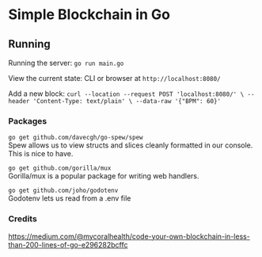 # Simple Blockchain in Go

## Running
Running the server:
`go run main.go`

View the current state:
CLI or browser at `http://localhost:8080/`

Add a new block:
`
curl --location --request POST 'localhost:8080/' \
--header 'Content-Type: text/plain' \
--data-raw '{"BPM": 60}'
`

### Packages

`go get github.com/davecgh/go-spew/spew` \
Spew allows us to view structs and slices cleanly formatted in our console. This is nice to have.

`go get github.com/gorilla/mux` \
Gorilla/mux is a popular package for writing web handlers.

`go get github.com/joho/godotenv` \
Godotenv lets us read from a .env file

### Credits
https://medium.com/@mycoralhealth/code-your-own-blockchain-in-less-than-200-lines-of-go-e296282bcffc